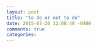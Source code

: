 ```yaml
---
layout: post
title: "to do or not to do"
date: 2015-07-20 12:08:48 -0400
comments: true
categories: 
---
```

